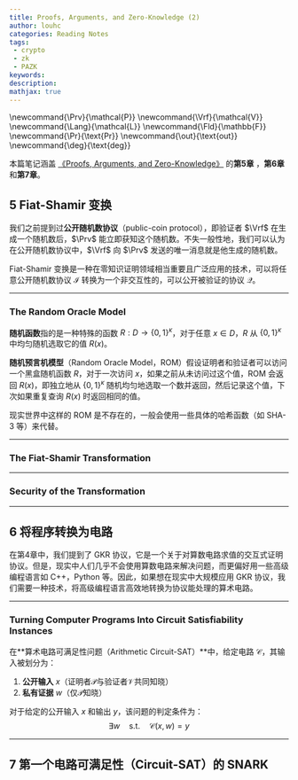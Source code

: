 ```yaml
---
title: Proofs, Arguments, and Zero-Knowledge (2)
author: louhc
categories: Reading Notes
tags:
 - crypto
 - zk
 - PAZK
keywords: 
description:
mathjax: true
---
```


\newcommand{\Prv}{\mathcal{P}}
\newcommand{\Vrf}{\mathcal{V}}
\newcommand{\Lang}{\mathcal{L}}
\newcommand{\Fld}{\mathbb{F}}
\newcommand{\Pr}{\text{Pr}}
\newcommand{\out}{\text{out}}
\newcommand{\deg}{\text{deg}}

本篇笔记涵盖 [《Proofs, Arguments, and Zero-Knowledge》](https://people.cs.georgetown.edu/jthaler/ProofsArgsAndZK.pdf) 的**第5章** ，**第6章**和**第7章**。

<!-- more -->

## 5 Fiat-Shamir 变换

我们之前提到过**公开随机数协议**（public-coin protocol），即验证者 $\Vrf$ 在生成一个随机数后，$\Prv$ 能立即获知这个随机数。不失一般性地，我们可以认为在公开随机数协议中，$\Vrf$ 向 $\Prv$ 发送的唯一消息就是他生成的随机数。

Fiat-Shamir 变换是一种在零知识证明领域相当重要且广泛应用的技术，可以将任意公开随机数协议 $\mathcal I$ 转换为一个非交互性的，可以公开被验证的协议 $\mathcal Q$。

---

### The Random Oracle Model

**随机函数**指的是一种特殊的函数 $R:D\to\{0,1\}^{\kappa}$，对于任意 $x\in D$，$R$ 从 $\{0,1\}^{\kappa}$ 中均匀随机选取它的值 $R(x)$。

**随机预言机模型**（Random Oracle Model，ROM）假设证明者和验证者可以访问一个黑盒随机函数 $R$，对于一次访问 $x$，如果之前从未访问过这个值，ROM 会返回 $R(x)$，即独立地从 $\{0,1\}^{\kappa}$ 随机均匀地选取一个数并返回，然后记录这个值，下次如果重复查询 $R(x)$ 时返回相同的值。

现实世界中这样的 ROM 是不存在的，一般会使用一些具体的哈希函数（如 SHA-3 等）来代替。

---

### The Fiat-Shamir Transformation

---

### Security of the Transformation

---

## 6 将程序转换为电路

在第4章中，我们提到了 GKR 协议，它是一个关于对算数电路求值的交互式证明协议。但是，现实中人们几乎不会使用算数电路来解决问题，而更偏好用一些高级编程语言如 C++，Python 等。因此，如果想在现实中大规模应用 GKR 协议，我们需要一种技术，将高级编程语言高效地转换为协议能处理的算术电路。

---

### Turning Computer Programs Into Circuit Satisfiability Instances

在**算术电路可满足性问题（Arithmetic Circuit-SAT）**中，给定电路 $\mathcal{C}$，其输入被划分为：

1. **公开输入** $x$（证明者$\mathcal{P}$与验证者$\mathcal{V}$共同知晓）
2. **私有证据** $w$（仅$\mathcal{P}$知晓）

对于给定的公开输入 $x$ 和输出 $y$，该问题的判定条件为：
$$
\exists w \quad \text{s.t.} \quad \mathcal{C}(x,w) = y
$$

---

## 7 第一个电路可满足性（Circuit-SAT）的 SNARK